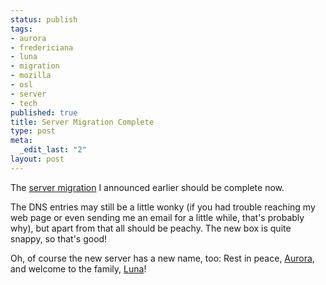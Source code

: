 ```yaml
--- 
status: publish
tags: 
- aurora
- fredericiana
- luna
- migration
- mozilla
- osl
- server
- tech
published: true
title: Server Migration Complete
type: post
meta: 
  _edit_last: "2"
layout: post
---
```

The <a href="http://fredericiana.com/2008/08/29/server-migration/">server migration</a> I announced earlier should be complete now.

The DNS entries may still be a little wonky (if you had trouble reaching my web page or even sending me an email for a little while, that's probably why), but apart from that all should be peachy. The new box is quite snappy, so that's good!

Oh, of course the new server has a new name, too: Rest in peace, <a href="http://en.wikipedia.org/wiki/Aurora_(mythology)">Aurora</a>, and welcome to the family, <a href="http://en.wikipedia.org/wiki/Luna_(goddess)">Luna</a>!
